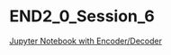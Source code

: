 # END2_0_Session_6

[Jupyter Notebook with Encoder/Decoder](https://github.com/rajanm/END2_0_Session_6/blob/main/Tweets_Analysis_using_Encoder_Decoder.ipynb)
